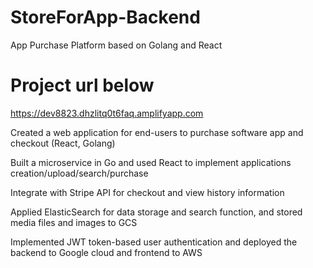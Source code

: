 # StoreForApp-Backend
App Purchase Platform based on Golang and React 
# Project url below
https://dev8823.dhzlitq0t6faq.amplifyapp.com

Created a web application for end-users to purchase software app and checkout (React, Golang)

Built a microservice in Go and used React to implement applications creation/upload/search/purchase

Integrate with Stripe API for checkout and view history information

Applied ElasticSearch for data storage and search function, and stored media files and images to GCS

Implemented JWT token-based user authentication and deployed the backend to Google cloud and frontend to AWS

